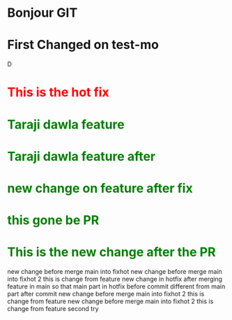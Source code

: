 <h1>Bonjour GIT</h1>
<h1>First Changed on test-mo</h1>D
<h1 style="color:red">This is the hot fix</h1>
<h1 style="color:green">Taraji dawla feature</h1>
<h1 style="color:green">Taraji dawla feature after</h1>
<h1 style="color:green">new change on feature after fix</h1>
<h1 style="color:green">this gone be PR</h1>
<h1 style="color:green">This is the new change after the PR</h1>
new change before merge main into fixhot
new change before merge main into fixhot 2 this is change from feature
new change in hotfix after merging feature in main so that main part in hotfix before commit different from main part after commit
new change before merge main into fixhot 2 this is change from feature
new change before merge main into fixhot 2 this is change from feature second try
